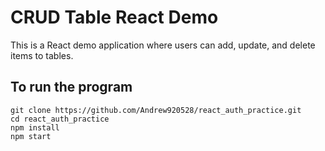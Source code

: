 # CRUD Table React Demo
This is a React demo application where users can add, update, and delete items to tables.
## To run the program
```
git clone https://github.com/Andrew920528/react_auth_practice.git
cd react_auth_practice
npm install
npm start
```
